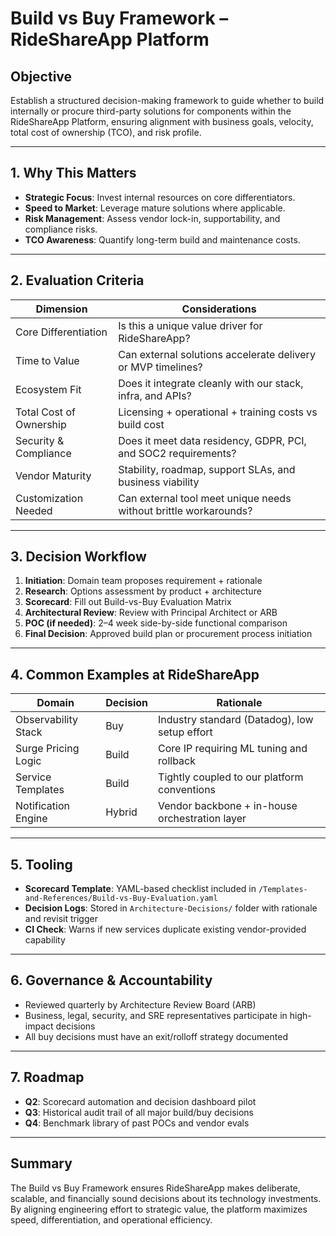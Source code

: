 # Build vs Buy Framework – RideShareApp Platform

## Objective
Establish a structured decision-making framework to guide whether to build internally or procure third-party solutions for components within the RideShareApp Platform, ensuring alignment with business goals, velocity, total cost of ownership (TCO), and risk profile.

---

## 1. Why This Matters
- **Strategic Focus**: Invest internal resources on core differentiators.
- **Speed to Market**: Leverage mature solutions where applicable.
- **Risk Management**: Assess vendor lock-in, supportability, and compliance risks.
- **TCO Awareness**: Quantify long-term build and maintenance costs.

---

## 2. Evaluation Criteria
| Dimension              | Considerations                                                      |
|------------------------|----------------------------------------------------------------------|
| Core Differentiation   | Is this a unique value driver for RideShareApp?                     |
| Time to Value          | Can external solutions accelerate delivery or MVP timelines?        |
| Ecosystem Fit          | Does it integrate cleanly with our stack, infra, and APIs?          |
| Total Cost of Ownership| Licensing + operational + training costs vs build cost              |
| Security & Compliance  | Does it meet data residency, GDPR, PCI, and SOC2 requirements?      |
| Vendor Maturity        | Stability, roadmap, support SLAs, and business viability            |
| Customization Needed   | Can external tool meet unique needs without brittle workarounds?    |

---

## 3. Decision Workflow
1. **Initiation**: Domain team proposes requirement + rationale
2. **Research**: Options assessment by product + architecture
3. **Scorecard**: Fill out Build-vs-Buy Evaluation Matrix
4. **Architectural Review**: Review with Principal Architect or ARB
5. **POC (if needed)**: 2–4 week side-by-side functional comparison
6. **Final Decision**: Approved build plan or procurement process initiation

---

## 4. Common Examples at RideShareApp
| Domain              | Decision   | Rationale                                      |
|---------------------|------------|------------------------------------------------|
| Observability Stack | Buy        | Industry standard (Datadog), low setup effort  |
| Surge Pricing Logic | Build      | Core IP requiring ML tuning and rollback       |
| Service Templates   | Build      | Tightly coupled to our platform conventions    |
| Notification Engine | Hybrid     | Vendor backbone + in-house orchestration layer |

---

## 5. Tooling
- **Scorecard Template**: YAML-based checklist included in `/Templates-and-References/Build-vs-Buy-Evaluation.yaml`
- **Decision Logs**: Stored in `Architecture-Decisions/` folder with rationale and revisit trigger
- **CI Check**: Warns if new services duplicate existing vendor-provided capability

---

## 6. Governance & Accountability
- Reviewed quarterly by Architecture Review Board (ARB)
- Business, legal, security, and SRE representatives participate in high-impact decisions
- All buy decisions must have an exit/rolloff strategy documented

---

## 7. Roadmap
- **Q2**: Scorecard automation and decision dashboard pilot
- **Q3**: Historical audit trail of all major build/buy decisions
- **Q4**: Benchmark library of past POCs and vendor evals

---

## Summary
The Build vs Buy Framework ensures RideShareApp makes deliberate, scalable, and financially sound decisions about its technology investments. By aligning engineering effort to strategic value, the platform maximizes speed, differentiation, and operational efficiency.